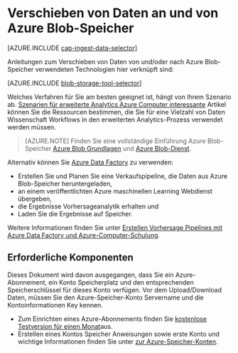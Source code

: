 <properties
    pageTitle="Verschieben von Daten an und von Azure Blob-Speicher | Microsoft Azure"
    description="Verschieben von Daten an und von Azure Blob-Speicher"
    services="machine-learning,storage"
    documentationCenter=""
    authors="bradsev"
    manager="jhubbard"
    editor="cgronlun" />

<tags
    ms.service="machine-learning"
    ms.workload="data-services"
    ms.tgt_pltfrm="na"
    ms.devlang="na"
    ms.topic="article"
    ms.date="09/14/2016"
    ms.author="bradsev;sachouks" />

# <a name="move-data-to-and-from-azure-blob-storage"></a>Verschieben von Daten an und von Azure Blob-Speicher

[AZURE.INCLUDE [cap-ingest-data-selector](../../includes/cap-ingest-data-selector.md)]

Anleitungen zum Verschieben von Daten von und/oder nach Azure Blob-Speicher verwendeten Technologien hier verknüpft sind:

[AZURE.INCLUDE [blob-storage-tool-selector](../../includes/machine-learning-blob-storage-tool-selector.md)]
 
Welches Verfahren für Sie am besten geeignet ist, hängt von Ihrem Szenario ab. [Szenarien für erweiterte Analytics Azure Computer interessante](machine-learning-data-science-plan-sample-scenarios.md) Artikel können Sie die Ressourcen bestimmen, die Sie für eine Vielzahl von Daten Wissenschaft Workflows in den erweiterten Analytics-Prozess verwendet werden müssen.

> [AZURE.NOTE] Finden Sie eine vollständige Einführung Azure Blob-Speicher [Azure Blob Grundlagen](../storage/storage-dotnet-how-to-use-blobs.md) und [Azure Blob-Dienst](https://msdn.microsoft.com/library/azure/dd179376.aspx).

Alternativ können Sie [Azure Data Factory](https://azure.microsoft.com/services/data-factory/) zu verwenden: 

- Erstellen Sie und Planen Sie eine Verkaufspipeline, die Daten aus Azure Blob-Speicher heruntergeladen, 
- an einem veröffentlichten Azure maschinellen Learning Webdienst übergeben, 
- die Ergebnisse Vorhersageanalytik erhalten und 
- Laden Sie die Ergebnisse auf Speicher. 

Weitere Informationen finden Sie unter [Erstellen Vorhersage Pipelines mit Azure Data Factory und Azure-Computer-Schulung](../data-factory/data-factory-azure-ml-batch-execution-activity.md).

## <a name="prerequisites"></a>Erforderliche Komponenten

Dieses Dokument wird davon ausgegangen, dass Sie ein Azure-Abonnement, ein Konto Speicherplatz und den entsprechenden Speicherschlüssel für dieses Konto verfügen. Vor dem Upload/Download Daten, müssen Sie den Azure-Speicher-Konto Servername und die Kontoinformationen Key kennen.

- Zum Einrichten eines Azure-Abonnements finden Sie [kostenlose Testversion für einen Monat](https://azure.microsoft.com/pricing/free-trial/)aus.
- Erstellen eines Kontos Speicher Anweisungen sowie erste Konto und wichtige Informationen finden Sie unter [zur Azure-Speicher-Konten](../storage/storage-create-storage-account.md).
